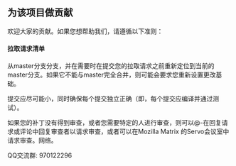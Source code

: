 ## 为该项目做贡献
欢迎大家的贡献。如果您想帮助我们，请遵循以下准则：


#### 拉取请求清单
从master分支分支，并在需要时在提交您的拉取请求之前重新定位到当前的master分支。如果它不能与master完全合并，则可能会要求您重新设置更改基础。

提交应尽可能小，同时确保每个提交独立正确（即，每个提交应编译并通过测试）。

如果您的补丁没有得到审查，或者您需要特定的人进行审查，则可以@-在回复请求或评论中回复审查者以请求审查，或者可以在Mozilla Matrix 的Servo会议室中请求审查。网络。

QQ交流群: 970122296
